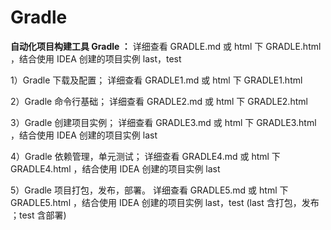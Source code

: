 # Gradle
**自动化项目构建工具 Gradle ：**  详细查看 GRADLE.md 或 html 下 GRADLE.html ，结合使用 IDEA 创建的项目实例 last，test 

1）Gradle 下载及配置；  详细查看 GRADLE1.md 或 html 下 GRADLE1.html 

2）Gradle 命令行基础；  详细查看 GRADLE2.md 或 html 下 GRADLE2.html 

3）Gradle 创建项目实例；  详细查看 GRADLE3.md 或 html 下 GRADLE3.html ，结合使用 IDEA 创建的项目实例 last

4）Gradle 依赖管理，单元测试；  详细查看 GRADLE4.md 或 html 下 GRADLE4.html ，结合使用 IDEA 创建的项目实例 last

5）Gradle 项目打包，发布，部署。  详细查看 GRADLE5.md 或 html 下 GRADLE5.html ，结合使用 IDEA 创建的项目实例 last，test (last 含打包，发布 ；test 含部署)

